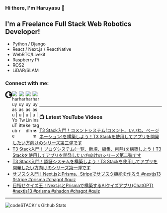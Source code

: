 ### Hi there, I'm Haruyasu 👋

## I'm a Freelance Full Stack Web Robotics Developer!
- Python / Django
- React / Next.js / ReactNative
- WebRTC/Livekit
- Raspberry Pi
- ROS2
- LiDAR/SLAM

### Connect with me:

[<img align="left" alt="harusoft.net" width="22px" src="https://raw.githubusercontent.com/iconic/open-iconic/master/svg/globe.svg" />][website]
[<img align="left" alt="haruyasu | YouTube" width="22px" src="https://cdn.jsdelivr.net/npm/simple-icons@v3/icons/youtube.svg" />][youtube]
[<img align="left" alt="haruyasu | Twitter" width="22px" src="https://cdn.jsdelivr.net/npm/simple-icons@v3/icons/twitter.svg" />][twitter]
[<img align="left" alt="haruyasu | LinkedIn" width="22px" src="https://cdn.jsdelivr.net/npm/simple-icons@v3/icons/linkedin.svg" />][linkedin]
[<img align="left" alt="haruyasu | Instagram" width="22px" src="https://cdn.jsdelivr.net/npm/simple-icons@v3/icons/instagram.svg" />][instagram]

<br />
<br />

---

### 📺 Latest YouTube Videos
<!-- YOUTUBE:START -->
- [T3 Stack入門！コメントシステム&lpar;コメント、いいね、ページネーション&rpar;を構築しよう！T3 Stackを使用してアプリを開発したい方向けのシリーズ第三弾です](https://www.youtube.com/watch?v=LidWFe0OlII)
- [T3 Stack入門！ブログシステム&lpar;一覧、新規、編集、削除&rpar;を構築しよう！T3 Stackを使用してアプリを開発したい方向けのシリーズ第二弾です](https://www.youtube.com/watch?v=F9fxUCcV3Uk)
- [T3 Stack入門！認証システムを構築しよう！T3 Stackを使用してアプリを開発したい方向けのシリーズ第一弾です](https://www.youtube.com/watch?v=hwxMoKAbk-M)
- [サブスク入門！Next.jsとPrisma、Stripeでサブスク機能を作ろう #nextjs13 #stripe #prisma #chagpt #quiz](https://www.youtube.com/watch?v=mLfePmKsCfw)
- [目指せクイズ王！Next.jsとPrismaで構築するAIクイズアプリ&lpar;ChatGPT&rpar; #nextjs13 #prisma #shadcn #chagpt #quiz](https://www.youtube.com/watch?v=SOZkzE2_rkA)
<!-- YOUTUBE:END -->

---

<img align="left" alt="codeSTACKr's Github Stats" src="https://github-readme-stats.vercel.app/api?username=haruyasu&show_icons=true&hide_border=true" />

[website]: https://harusoft.net/
[twitter]: https://twitter.com/hathle
[youtube]: https://www.youtube.com/channel/UCjpXqPZM1UPJoiyNVUTixqQ/
[instagram]: https://www.instagram.com/hathle/
[linkedin]: https://www.linkedin.com/in/haruyasu/
